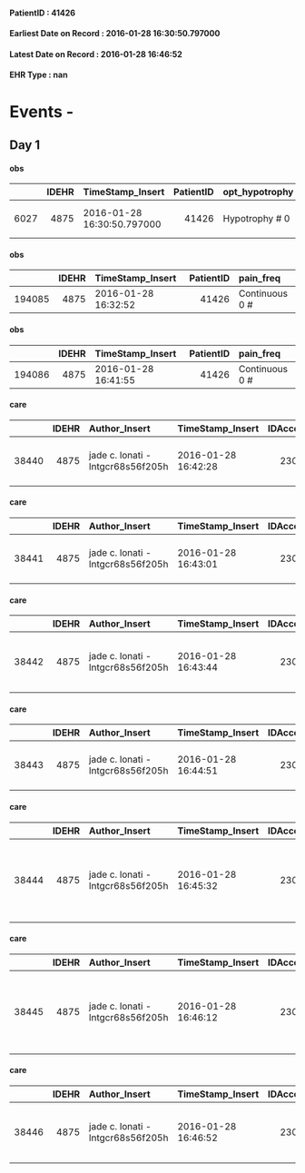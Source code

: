 
#### PatientID : 41426
#### Earliest Date on Record : 2016-01-28 16:30:50.797000
#### Latest Date on Record : 2016-01-28 16:46:52
#### EHR Type : nan

# Events - 

## Day 1

#### obs
|      |   IDEHR | TimeStamp_Insert           |   PatientID | opt_hypotrophy   | chk_eloquence     | anorexia     | asthenia     | cachexia     | dyspnoea                      | agitation_behavior_freq   | mood      | cognitive_state   |
|-----:|--------:|:---------------------------|------------:|:-----------------|:------------------|:-------------|:-------------|:-------------|:------------------------------|:--------------------------|:----------|:------------------|
| 6027 |    4875 | 2016-01-28 16:30:50.797000 |       41426 | Hypotrophy # 0   | fluent speech # 0 | Anorexia # 0 | Moderate # 2 | cachexia # 0 | applicant moderate effort # 7 | quiet # 0                 | Fear # 08 | Polished # 2      |

#### obs
|        |   IDEHR | TimeStamp_Insert    |   PatientID | pain_freq      |
|-------:|--------:|:--------------------|------------:|:---------------|
| 194085 |    4875 | 2016-01-28 16:32:52 |       41426 | Continuous 0 # |

#### obs
|        |   IDEHR | TimeStamp_Insert    |   PatientID | pain_freq      |
|-------:|--------:|:--------------------|------------:|:---------------|
| 194086 |    4875 | 2016-01-28 16:41:55 |       41426 | Continuous 0 # |

#### care
|       |   IDEHR | Author_Insert                     | TimeStamp_Insert    |   IDAccess | EHRType   |   PatientID |   IDTERAPIE_OUTPAT_VIDAS | ds_dose   | opt_via_di_somm   | ds_ora     | dt_data_inizio      |   opt_pregressa |   opt_somm_terapia |   opt_estemporanea |   opt_termina |   opt_somm_in_pompa | opt_farmaco                                         |
|------:|--------:|:----------------------------------|:--------------------|-----------:|:----------|------------:|-------------------------:|:----------|:------------------|:-----------|:--------------------|----------------:|-------------------:|-------------------:|--------------:|--------------------:|:----------------------------------------------------|
| 38440 |    4875 | jade c. lonati - lntgcr68s56f205h | 2016-01-28 16:42:28 |      23070 | amb       |       41426 |                    16002 | 64 gtt    | oral # 0 = 0      | 09 # 9 = 0 | 2016-01-28 00:00:00 |               0 |                  0 |                  0 |             0 |                   0 | dexamethasone (0.2% soldesam os gtt gtt) # 1446 = 0 |

#### care
|       |   IDEHR | Author_Insert                     | TimeStamp_Insert    |   IDAccess | EHRType   |   PatientID |   IDTERAPIE_OUTPAT_VIDAS | ds_dose   | opt_via_di_somm   | ds_ora      | dt_data_inizio      |   opt_pregressa |   opt_somm_terapia |   opt_estemporanea |   opt_termina |   opt_somm_in_pompa | opt_farmaco                                         |
|------:|--------:|:----------------------------------|:--------------------|-----------:|:----------|------------:|-------------------------:|:----------|:------------------|:------------|:--------------------|----------------:|-------------------:|-------------------:|--------------:|--------------------:|:----------------------------------------------------|
| 38441 |    4875 | jade c. lonati - lntgcr68s56f205h | 2016-01-28 16:43:01 |      23070 | amb       |       41426 |                    16003 | 32 gtt    | oral # 0 = 0      | 14 # 14 = 0 | 2016-01-28 00:00:00 |               0 |                  0 |                  0 |             0 |                   0 | dexamethasone (0.2% soldesam os gtt gtt) # 1446 = 0 |

#### care
|       |   IDEHR | Author_Insert                     | TimeStamp_Insert    |   IDAccess | EHRType   |   PatientID |   IDTERAPIE_OUTPAT_VIDAS | ds_dose   | opt_via_di_somm   | ds_ora     | dt_data_inizio      |   opt_pregressa |   opt_somm_terapia |   opt_estemporanea |   opt_termina |   opt_somm_in_pompa | opt_farmaco                                     |
|------:|--------:|:----------------------------------|:--------------------|-----------:|:----------|------------:|-------------------------:|:----------|:------------------|:-----------|:--------------------|----------------:|-------------------:|-------------------:|--------------:|--------------------:|:------------------------------------------------|
| 38442 |    4875 | jade c. lonati - lntgcr68s56f205h | 2016-01-28 16:43:44 |      23070 | amb       |       41426 |                    16004 | 20 mg     | oral # 0 = 0      | 08 # 8 = 0 | 2016-01-28 00:00:00 |               0 |                  0 |                  0 |             0 |                   0 | pantoprazole (20 mg pantoprazole cps) # 963 = 0 |

#### care
|       |   IDEHR | Author_Insert                     | TimeStamp_Insert    |   IDAccess | EHRType   |   PatientID |   IDTERAPIE_OUTPAT_VIDAS | ds_altro_farmaco   | ds_dose   | opt_via_di_somm   | ds_ora                  | dt_data_inizio      |   opt_pregressa |   opt_somm_terapia |   opt_estemporanea |   opt_termina |   opt_somm_in_pompa | opt_farmaco                  |
|------:|--------:|:----------------------------------|:--------------------|-----------:|:----------|------------:|-------------------------:|:-------------------|:----------|:------------------|:------------------------|:--------------------|----------------:|-------------------:|-------------------:|--------------:|--------------------:|:-----------------------------|
| 38443 |    4875 | jade c. lonati - lntgcr68s56f205h | 2016-01-28 16:44:51 |      23070 | amb       |       41426 |                    16005 | methadone          | 3.5 ml    | oral # 0 = 0      | 08 # 8 = 0; 20 # 20 = 0 | 2016-01-28 00:00:00 |               0 |                  0 |                  0 |             0 |                   0 | other (see notes) # 2004 = 0 |

#### care
|       |   IDEHR | Author_Insert                     | TimeStamp_Insert    |   IDAccess | EHRType   |   PatientID |   IDTERAPIE_OUTPAT_VIDAS | ds_dose   | opt_via_di_somm   | ds_ora                               | dt_data_inizio      |   opt_pregressa |   opt_somm_terapia |   opt_estemporanea |   opt_termina |   opt_somm_in_pompa | opt_farmaco                                            |
|------:|--------:|:----------------------------------|:--------------------|-----------:|:----------|------------:|-------------------------:|:----------|:------------------|:-------------------------------------|:--------------------|----------------:|-------------------:|-------------------:|--------------:|--------------------:|:-------------------------------------------------------|
| 38444 |    4875 | jade c. lonati - lntgcr68s56f205h | 2016-01-28 16:45:32 |      23070 | amb       |       41426 |                    16006 | 1 c       | oral # 0 = 0      | 08 # 8 = 0; 15 # 15 = 0; 23 # 23 = 0 | 2016-01-28 00:00:00 |               0 |                  0 |                  0 |             0 |                   0 | acetaminophen (paracetamol 1000 mg tablets) # 1719 = 0 |

#### care
|       |   IDEHR | Author_Insert                     | TimeStamp_Insert    |   IDAccess | EHRType   |   PatientID |   IDTERAPIE_OUTPAT_VIDAS | ds_dose   | opt_via_di_somm   | ds_ora                               | dt_data_inizio      |   opt_pregressa |   opt_somm_terapia |   opt_estemporanea |   opt_termina |   opt_somm_in_pompa | opt_farmaco                              |
|------:|--------:|:----------------------------------|:--------------------|-----------:|:----------|------------:|-------------------------:|:----------|:------------------|:-------------------------------------|:--------------------|----------------:|-------------------:|-------------------:|--------------:|--------------------:|:-----------------------------------------|
| 38445 |    4875 | jade c. lonati - lntgcr68s56f205h | 2016-01-28 16:46:12 |      23070 | amb       |       41426 |                    16007 | 25 mg     | oral # 0 = 0      | 08 # 8 = 0; 15 # 15 = 0; 23 # 23 = 0 | 2016-01-28 00:00:00 |               0 |                  0 |                  0 |             0 |                   0 | pregabalin (lyrica 25 mg cps) # 1771 = 0 |

#### care
|       |   IDEHR | Author_Insert                     | TimeStamp_Insert    |   IDAccess | EHRType   |   PatientID |   IDTERAPIE_OUTPAT_VIDAS | ds_dose   | opt_via_di_somm   | ds_ora           | dt_data_inizio      |   opt_pregressa |   opt_somm_terapia |   opt_estemporanea |   opt_termina |   opt_somm_in_pompa | opt_farmaco                                      |
|------:|--------:|:----------------------------------|:--------------------|-----------:|:----------|------------:|-------------------------:|:----------|:------------------|:-----------------|:--------------------|----------------:|-------------------:|-------------------:|--------------:|--------------------:|:-------------------------------------------------|
| 38446 |    4875 | jade c. lonati - lntgcr68s56f205h | 2016-01-28 16:46:52 |      23070 | amb       |       41426 |                    16008 | 1 c       | oral # 0 = 0      | at need # 24 = 0 | 2016-01-28 00:00:00 |               0 |                  0 |                  0 |             0 |                   0 | ibuprofen (brufen 600 mg tablets rev) # 1577 = 0 |


